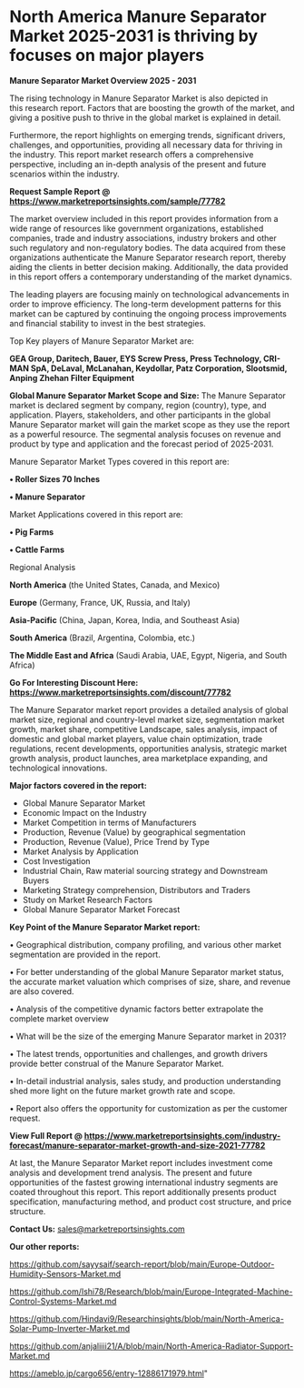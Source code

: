 # North America Manure Separator Market 2025-2031 is thriving by focuses on major players

<Strong> Manure Separator Market Overview 2025 - 2031</strong>

The rising technology in Manure Separator Market is also depicted in this research report. Factors that are boosting the growth of the market, and giving a positive push to thrive in the global market is explained in detail.

Furthermore, the report highlights on emerging trends, significant drivers, challenges, and opportunities, providing all necessary data for thriving in the industry. This report market research offers a comprehensive perspective, including an in-depth analysis of the present and future scenarios within the industry.

<strong>Request Sample Report @ <a href=https://www.marketreportsinsights.com/sample/77782>https://www.marketreportsinsights.com/sample/77782</a></strong>

The market overview included in this report provides information from a wide range of resources like government organizations, established companies, trade and industry associations, industry brokers and other such regulatory and non-regulatory bodies. The data acquired from these organizations authenticate the Manure Separator research report, thereby aiding the clients in better decision making. Additionally, the data provided in this report offers a contemporary understanding of the market dynamics.

The leading players are focusing mainly on technological advancements in order to improve efficiency. The long-term development patterns for this market can be captured by continuing the ongoing process improvements and financial stability to invest in the best strategies.

Top Key players of Manure Separator Market are:

<strong>GEA Group, Daritech, Bauer, EYS Screw Press, Press Technology, CRI-MAN SpA, DeLaval, McLanahan, Keydollar, Patz Corporation, Slootsmid, Anping Zhehan Filter Equipment</strong>

<strong><b>Global Manure Separator Market Scope and Size:</b></strong>
The Manure Separator market is declared segment by company, region (country), type, and application. Players, stakeholders, and other participants in the global Manure Separator market will gain the market scope as they use the report as a powerful resource. The segmental analysis focuses on revenue and product by type and application and the forecast period of 2025-2031.

Manure Separator Market Types covered in this report are:

<strong>• Roller Sizes 70 Inches

• Manure Separator</strong>

Market Applications covered in this report are:

<strong>• Pig Farms

• Cattle Farms</strong> 

Regional Analysis

<strong>North America</strong> (the United States, Canada, and Mexico)

<strong>Europe</strong> (Germany, France, UK, Russia, and Italy)

<strong>Asia-Pacific</strong> (China, Japan, Korea, India, and Southeast Asia)

<strong>South America</strong> (Brazil, Argentina, Colombia, etc.)

<strong>The Middle East and Africa</strong> (Saudi Arabia, UAE, Egypt, Nigeria, and South Africa)

<strong>Go For Interesting Discount Here: <a href=https://www.marketreportsinsights.com/discount/77782>https://www.marketreportsinsights.com/discount/77782</a></strong>

The Manure Separator market report provides a detailed analysis of global market size, regional and country-level market size, segmentation market growth, market share, competitive Landscape, sales analysis, impact of domestic and global market players, value chain optimization, trade regulations, recent developments, opportunities analysis, strategic market growth analysis, product launches, area marketplace expanding, and technological innovations.

<strong><b>Major factors covered in the report:</b></strong>
<ul>
  <li>Global Manure Separator Market </li>
  <li>Economic Impact on the Industry</li>
  <li>Market Competition in terms of Manufacturers</li>
  <li>Production, Revenue (Value) by geographical segmentation</li>
  <li>Production, Revenue (Value), Price Trend by Type</li>
  <li>Market Analysis by Application</li>
  <li>Cost Investigation</li>
  <li>Industrial Chain, Raw material sourcing strategy and Downstream Buyers</li>
  <li>Marketing Strategy comprehension, Distributors and Traders</li>
  <li>Study on Market Research Factors</li>
  <li>Global Manure Separator Market Forecast</li>
</ul>

<strong><b>Key Point of the Manure Separator Market report:</b></strong>

• Geographical distribution, company profiling, and various other market segmentation are provided in the report.

• For better understanding of the global Manure Separator market status, the accurate market valuation which comprises of size, share, and revenue are also covered.

• Analysis of the competitive dynamic factors better extrapolate the complete market overview

• What will be the size of the emerging Manure Separator market in 2031?

• The latest trends, opportunities and challenges, and growth drivers provide better construal of the Manure Separator Market.

• In-detail industrial analysis, sales study, and production understanding shed more light on the future market growth rate and scope.

• Report also offers the opportunity for customization as per the customer request.

<strong><b>View Full Report @ <a href=https://www.marketreportsinsights.com/industry-forecast/manure-separator-market-growth-and-size-2021-77782>https://www.marketreportsinsights.com/industry-forecast/manure-separator-market-growth-and-size-2021-77782</a></b></strong>


At last, the Manure Separator Market report includes investment come analysis and development trend analysis. The present and future opportunities of the fastest growing international industry segments are coated throughout this report. This report additionally presents product specification, manufacturing method, and product cost structure, and price structure.

<strong>Contact Us:</strong>
sales@marketreportsinsights.com

<strong>Our other reports:</strong>

<a href=https://github.com/sayysaif/search-report/blob/main/Europe-Outdoor-Humidity-Sensors-Market.md>https://github.com/sayysaif/search-report/blob/main/Europe-Outdoor-Humidity-Sensors-Market.md</a>

<a href=https://github.com/Ishi78/Research/blob/main/Europe-Integrated-Machine-Control-Systems-Market.md>https://github.com/Ishi78/Research/blob/main/Europe-Integrated-Machine-Control-Systems-Market.md</a>

<a href=https://github.com/Hindavi9/Researchinsights/blob/main/North-America-Solar-Pump-Inverter-Market.md>https://github.com/Hindavi9/Researchinsights/blob/main/North-America-Solar-Pump-Inverter-Market.md</a>

<a href=https://github.com/anjaliiii21/A/blob/main/North-America-Radiator-Support-Market.md>https://github.com/anjaliiii21/A/blob/main/North-America-Radiator-Support-Market.md</a>

<a href=https://ameblo.jp/cargo656/entry-12886171979.html>https://ameblo.jp/cargo656/entry-12886171979.html</a>"
